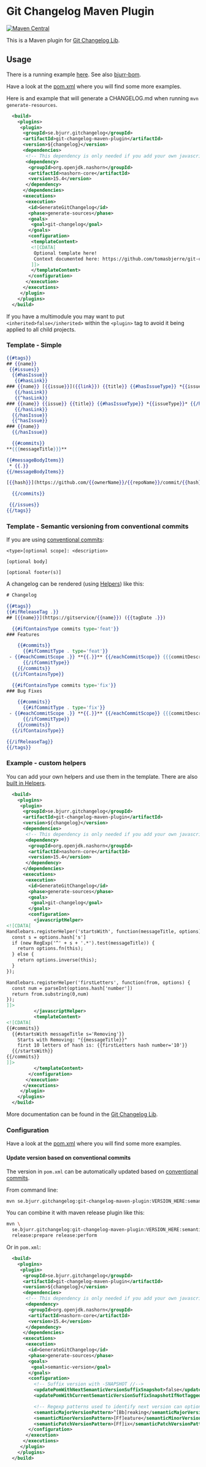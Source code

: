 # Git Changelog Maven Plugin

[![Maven Central](https://maven-badges.herokuapp.com/maven-central/se.bjurr.gitchangelog/git-changelog-maven-plugin/badge.svg)](https://maven-badges.herokuapp.com/maven-central/se.bjurr.gitchangelog/git-changelog-maven-plugin)

This is a Maven plugin for [Git Changelog Lib](https://github.com/tomasbjerre/git-changelog-lib).

## Usage

There is a running example [here](/git-changelog-maven-plugin-example). See also [bjurr-bom](https://github.com/tomasbjerre/bjurr-bom).

Have a look at the [pom.xml](/git-changelog-maven-plugin-example/pom.xml) where you will find some more examples.

Here is and example that will generate a CHANGELOG.md when running `mvn generate-resources`.

```xml
  <build>
    <plugins>
     <plugin>
      <groupId>se.bjurr.gitchangelog</groupId>
      <artifactId>git-changelog-maven-plugin</artifactId>
      <version>${changelog}</version>
      <dependencies>
       <!-- This dependency is only needed if you add your own javascript-helpers //-->
       <dependency>
        <groupId>org.openjdk.nashorn</groupId>
        <artifactId>nashorn-core</artifactId>
        <version>15.4</version>
       </dependency>
      </dependencies>
      <executions>
       <execution>
        <id>GenerateGitChangelog</id>
        <phase>generate-sources</phase>
        <goals>
         <goal>git-changelog</goal>
        </goals>
        <configuration>
         <templateContent>
         <![CDATA[
          Optional template here!
          Context documented here: https://github.com/tomasbjerre/git-changelog-lib
         ]]>
         </templateContent>
        </configuration>
       </execution>
      </executions>
     </plugin>
    </plugins>
  </build>
```

If you have a multimodule you may want to put `<inherited>false</inherited>` within the `<plugin>` tag to avoid it being applied to all child projects.

### Template - Simple

```hbs
{{#tags}}
## {{name}}
 {{#issues}}
  {{#hasIssue}}
   {{#hasLink}}
### {{name}} [{{issue}}]({{link}}) {{title}} {{#hasIssueType}} *{{issueType}}* {{/hasIssueType}} {{#hasLabels}} {{#labels}} *{{.}}* {{/labels}} {{/hasLabels}}
   {{/hasLink}}
   {{^hasLink}}
### {{name}} {{issue}} {{title}} {{#hasIssueType}} *{{issueType}}* {{/hasIssueType}} {{#hasLabels}} {{#labels}} *{{.}}* {{/labels}} {{/hasLabels}}
   {{/hasLink}}
  {{/hasIssue}}
  {{^hasIssue}}
### {{name}}
  {{/hasIssue}}

  {{#commits}}
**{{{messageTitle}}}**

{{#messageBodyItems}}
 * {{.}}
{{/messageBodyItems}}

[{{hash}}](https://github.com/{{ownerName}}/{{repoName}}/commit/{{hash}}) {{authorName}} *{{commitTime}}*

  {{/commits}}

 {{/issues}}
{{/tags}}
```

### Template - Semantic versioning from conventional commits

If you are using [conventional commits](https://www.conventionalcommits.org/en/v1.0.0/):

```shell
<type>[optional scope]: <description>

[optional body]

[optional footer(s)]
```

A changelog can be rendered (using [Helpers](https://github.com/tomasbjerre/git-changelog-lib#Helpers)) like this:

```hbs
# Changelog

{{#tags}}
{{#ifReleaseTag .}}
## [{{name}}](https://gitservice/{{name}}) ({{tagDate .}})

  {{#ifContainsType commits type='feat'}}
### Features

    {{#commits}}
      {{#ifCommitType . type='feat'}}
 - {{#eachCommitScope .}} **{{.}}** {{/eachCommitScope}} {{{commitDescription .}}} ([{{hash}}](https://gitservice/commit/{{hashFull}}))
      {{/ifCommitType}}
    {{/commits}}
  {{/ifContainsType}}

  {{#ifContainsType commits type='fix'}}
### Bug Fixes

    {{#commits}}
      {{#ifCommitType . type='fix'}}
 - {{#eachCommitScope .}} **{{.}}** {{/eachCommitScope}} {{{commitDescription .}}} ([{{hash}}](https://gitservice/commit/{{hashFull}}))
      {{/ifCommitType}}
    {{/commits}}
  {{/ifContainsType}}

{{/ifReleaseTag}}
{{/tags}}
```

### Example - custom helpers

You can add your own helpers and use them in the template. There are also [built in Helpers](https://github.com/tomasbjerre/git-changelog-lib#Helpers).

```xml
  <build>
    <plugins>
     <plugin>
      <groupId>se.bjurr.gitchangelog</groupId>
      <artifactId>git-changelog-maven-plugin</artifactId>
      <version>${changelog}</version>
      <dependencies>
       <!-- This dependency is only needed if you add your own javascript-helpers //-->
       <dependency>
        <groupId>org.openjdk.nashorn</groupId>
        <artifactId>nashorn-core</artifactId>
        <version>15.4</version>
       </dependency>
      </dependencies>
      <executions>
       <execution>
        <id>GenerateGitChangelog</id>
        <phase>generate-sources</phase>
        <goals>
         <goal>git-changelog</goal>
        </goals>
        <configuration>
          <javascriptHelper>
<![CDATA[
Handlebars.registerHelper('startsWith', function(messageTitle, options) {
  const s = options.hash['s']
  if (new RegExp('^' + s + '.*').test(messageTitle)) {
    return options.fn(this);
  } else {
    return options.inverse(this);
  }
});

Handlebars.registerHelper('firstLetters', function(from, options) {
  const num = parseInt(options.hash['number'])
  return from.substring(0,num)
});
]]>
          </javascriptHelper>
          <templateContent>
<![CDATA[
{{#commits}}
  {{#startsWith messageTitle s='Removing'}}
    Starts with Removing: "{{messageTitle}}"
    first 10 letters of hash is: {{firstLetters hash number='10'}}
  {{/startsWith}}
{{/commits}}
]]>
          </templateContent>
        </configuration>
       </execution>
      </executions>
     </plugin>
    </plugins>
  </build>
```

More documentation can be found in the [Git Changelog Lib](https://github.com/tomasbjerre/git-changelog-lib).

### Configuration

Have a look at the [pom.xml](/git-changelog-maven-plugin-example/pom.xml) where you will find some more examples.

#### Update version based on conventional commits

The version in `pom.xml` can be automatically updated based on [conventional commits](https://www.conventionalcommits.org/en/v1.0.0/).

From command line:

```sh
mvn se.bjurr.gitchangelog:git-changelog-maven-plugin:VERSION_HERE:semantic-version
```

You can combine it with maven release plugin like this:

```sh
mvn \
  se.bjurr.gitchangelog:git-changelog-maven-plugin:VERSION_HERE:semantic-version \
  release:prepare release:perform
```

Or in `pom.xml`:

```xml
  <build>
    <plugins>
     <plugin>
      <groupId>se.bjurr.gitchangelog</groupId>
      <artifactId>git-changelog-maven-plugin</artifactId>
      <version>${changelog}</version>
      <dependencies>
       <!-- This dependency is only needed if you add your own javascript-helpers //-->
       <dependency>
        <groupId>org.openjdk.nashorn</groupId>
        <artifactId>nashorn-core</artifactId>
        <version>15.4</version>
       </dependency>
      </dependencies>
      <executions>
       <execution>
        <id>GenerateGitChangelog</id>
        <phase>generate-sources</phase>
        <goals>
         <goal>semantic-version</goal>
        </goals>
        <configuration>
          <!-- Suffix version with -SNAPSHOT //-->
          <updatePomWithNextSemanticVersionSuffixSnapshot>false</updatePomWithNextSemanticVersionSuffixSnapshot>
          <updatePomWithCurrentSemanticVersionSuffixSnapshotIfNotTagged>true</updatePomWithCurrentSemanticVersionSuffixSnapshotIfNotTagged>

          <!-- Regexp patterns used to identify next version can optionally be adjusted //-->
          <semanticMajorVersionPattern>^[Bb]reaking</semanticMajorVersionPattern>
          <semanticMinorVersionPattern>[Ff]eature</semanticMinorVersionPattern>
          <semanticPatchVersionPattern>[Ff]ix</semanticPatchVersionPattern>
        </configuration>
       </execution>
      </executions>
     </plugin>
    </plugins>
  </build>
```
